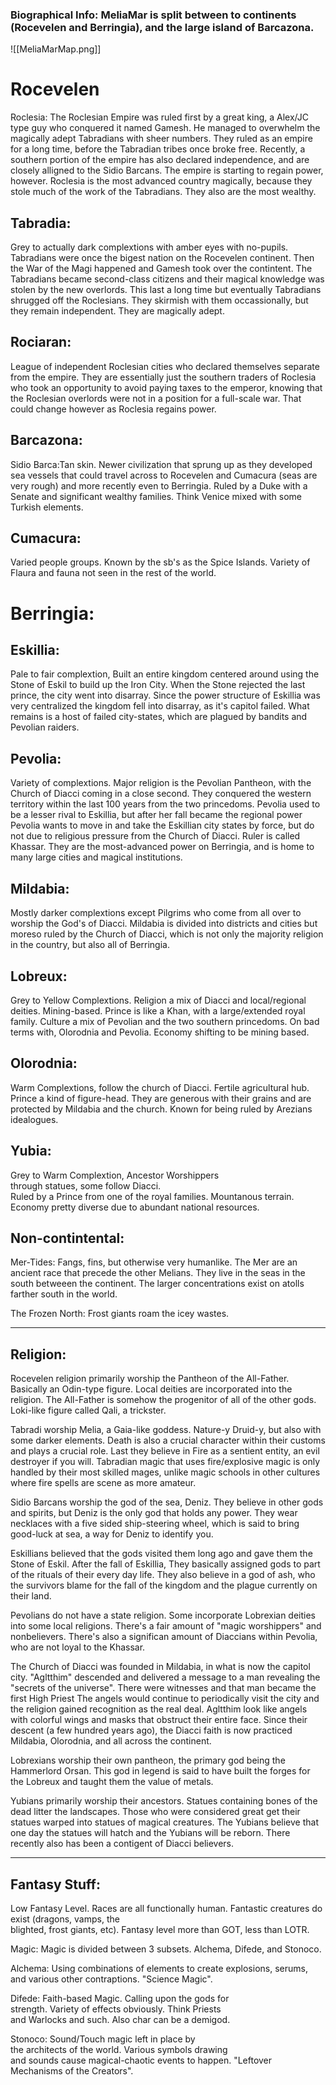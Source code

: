 ### Biographical Info: MeliaMar is split between to continents (Rocevelen and Berringia), and the large island of Barcazona.

![[MeliaMarMap.png]]

# Rocevelen
Roclesia: The Roclesian Empire was ruled first by a
	great king, a Alex/JC type guy who conquered it named
	Gamesh. He managed to overwhelm the magically adept
	Tabradians with sheer numbers. They ruled as an empire
	for a long time, before the Tabradian tribes once
	broke free. Recently, a southern portion of the empire
	has also declared independence, and are closely
	alligned to the Sidio Barcans. The empire is starting
	to regain power, however. Roclesia is the most
	advanced country magically, because they stole much
	of the work of the Tabradians. They also are the most
	wealthy.

## Tabradia: 
Grey to actually dark complextions
	with amber eyes with no-pupils. Tabradians
	were once the bigest nation on the Rocevelen
	continent. Then the War of the Magi happened and 
	Gamesh took over the contintent. The Tabradians became
	second-class citizens and their magical knowledge
	was stolen by the new overlords. This last a long time
	but eventually Tabradians shrugged off the Roclesians.
	They skirmish with them occassionally, but they 
	remain independent. They are magically adept. 

## Rociaran: 
League of independent Roclesian cities who
	declared themselves separate from the empire. They are
	essentially just the southern traders of Roclesia who 
	took an opportunity to avoid paying taxes to the
	emperor, knowing that the Roclesian overlords were not
	in a position for a full-scale war. That could change
	however as Roclesia regains power.

## Barcazona:
Sidio Barca:Tan skin. Newer civilization that sprung 
	up as they developed sea vessels that could 
	travel across to Rocevelen and Cumacura (seas are very
	rough) and more recently even to Berringia. Ruled by
	a Duke with a Senate and significant wealthy families.
	Think Venice mixed with some Turkish elements. 
	
## Cumacura: 
Varied people groups. Known by the sb's as
	the Spice Islands. Variety of Flaura and fauna not
	seen in the rest of the world. 

# Berringia:
## Eskillia: 
Pale to fair complextion, Built an entire
	kingdom centered around using the Stone of Eskil
	to build up the Iron City. When the Stone rejected
	the last prince, the city went into disarray. Since
	the power structure of Eskillia was very centralized
	the kingdom fell into disarray, as it's capitol
	failed. What remains is a host of failed city-states,
	which are plagued by bandits and Pevolian raiders.  

## Pevolia: 
Variety of complextions. Major religion is
	the Pevolian Pantheon, with the Church of Diacci 
	coming in a close second. They conquered the western
	territory within the last 100 years from the two
	princedoms. Pevolia used to be a lesser rival to 
	Eskillia, but after her fall became the regional power
	Pevolia wants to move in and take the Eskillian city
	states by force, but do not due to religious pressure
	from the Church of Diacci. Ruler is called Khassar. 
	They are the most-advanced power on Berringia, and 
	is home to many large cities and magical institutions. 

## Mildabia: 
Mostly darker complextions except Pilgrims
	who come from all over to worship the God's of
	Diacci. Mildabia is divided into districts and cities
	but moreso ruled by the Church of Diacci, which
	is not only the majority religion in the country, but
	also all of Berringia. 

## Lobreux: 
Grey to Yellow Complextions. Religion a mix
	of Diacci and local/regional deities. Mining-based.
	Prince is like a Khan, with a large/extended royal
	family. Culture a mix of Pevolian and the two southern
	princedoms. On bad terms with, Olorodnia and Pevolia.
	Economy shifting to be mining based.

## Olorodnia: 
Warm Complextions, follow the church of
	Diacci. Fertile agricultural hub. Prince a kind of
	figure-head. They are generous with their grains
	and are protected by Mildabia and the church. Known
	for being ruled by Arezians idealogues.

## Yubia: 
Grey to Warm Complextion, Ancestor Worshippers 	
	through statues, some follow Diacci. 	
	Ruled by a Prince from one of
	the royal families. Mountanous terrain.
	Economy pretty diverse due to abundant national
	resources.

## Non-contintental:
Mer-Tides: Fangs, fins, but otherwise very humanlike. The Mer
	are an ancient race that precede the other Melians. They
	live in the seas in the south betweeen the continent.
	The larger concentrations exist on atolls farther south in 
	the world.
	
The Frozen North:
	Frost giants roam the icey wastes.

--------------------------------------------------------------
## Religion: 

Rocevelen religion primarily worship the Pantheon
of the All-Father. Basically an Odin-type figure. Local
deities are incorporated into the religion. The All-Father is
somehow the progenitor of all of the other gods. Loki-like
figure called Qali, a trickster.

Tabradi worship Melia, a Gaia-like goddess. Nature-y Druid-y,
but also with some darker elements. Death is also a crucial
character within their customs and plays a crucial role. Last
they believe in Fire as a sentient entity, an evil destroyer
if you will. Tabradian magic that uses fire/explosive magic
is only handled by their most skilled mages, unlike magic 
schools in other cultures where fire spells are scene as 
more amateur. 

Sidio Barcans worship the god of the sea, Deniz. They believe
in other gods and spirits, but Deniz is the only god that
holds any power. They wear necklaces with a five sided
ship-steering wheel, which is said to bring good-luck at sea,
a way for Deniz to identify you.

Eskillians believed that the gods visited them long ago and
gave them the Stone of Eskil. After the fall of Eskillia,
They basically assigned gods to part of the rituals of their
every day life. They also believe in a god of ash, who the
survivors blame for the fall of the kingdom and the plague
currently on their land.

Pevolians do not have a state religion. Some incorporate
Lobrexian deities into some local religions. There's a fair
amount of "magic worshippers" and nonbelievers. There's also
a significan amount of Diaccians within Pevolia, who are
not loyal to the Khassar. 

The Church of Diacci was founded in Mildabia, in what is now
the capitol city. "Agltthim" descended and delivered a message
to a man revealing the "secrets of the universe". There were
witnesses and that man became the first High Priest 
The angels would continue to periodically visit the city and 
the religion gained recognition as the real deal. Agltthim
look like angels with colorful wings and masks that obstruct
their entire face. Since their descent (a few hundred years
ago), the Diacci faith is now practiced Mildabia, Olorodnia,
and all across the continent. 

Lobrexians worship their own pantheon, the primary god
being the Hammerlord Orsan. This god in legend is said to
have built the forges for the Lobreux and taught them the
value of metals.

Yubians primarily  worship their ancestors. Statues containing 
bones of the dead litter the landscapes. Those
 who were considered great get their statues warped into
statues of magical creatures. The Yubians believe that one
day the statues will hatch and the Yubians will be reborn.
There recently also has been a contigent of Diacci believers.

--------------------------------------------------------------
## Fantasy Stuff:

Low Fantasy Level. Races are all functionally human. 
	Fantastic creatures do exist (dragons, vamps, the 	
	blighted, frost giants, etc). 
	Fantasy level more than GOT, less than LOTR.
	

Magic: Magic is divided between 3 subsets. Alchema, Difede, and Stonoco.

Alchema: Using combinations of elements to create 
	explosions, serums, and various other contraptions.
	"Science Magic".

Difede: Faith-based Magic. Calling upon the gods for 	
	strength. Variety of effects obviously. Think Priests 	
	and Warlocks and such. Also char can be a demigod.

Stonoco: Sound/Touch magic left in place by 	
	the architects of the world. Various symbols drawing 	
	and sounds cause magical-chaotic events to happen.
	"Leftover Mechanisms of the Creators".